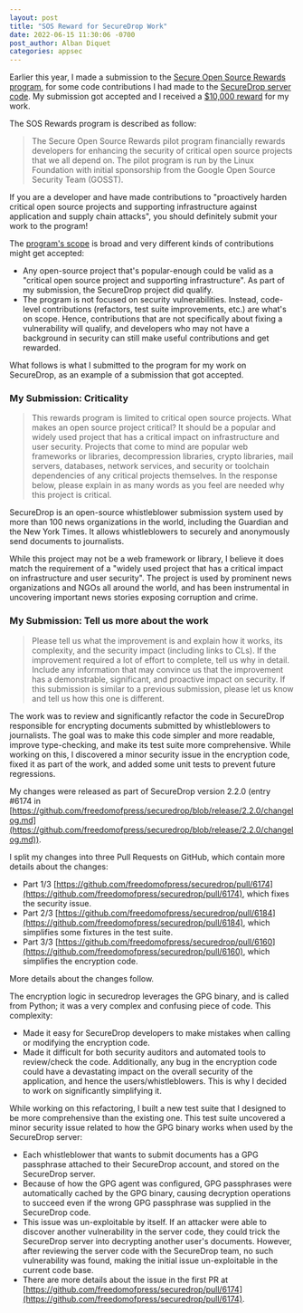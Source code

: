 ```yaml
---
layout: post
title: "SOS Reward for SecureDrop Work"
date: 2022-06-15 11:30:06 -0700
post_author: Alban Diquet
categories: appsec
---
```


Earlier this year, I made a submission to the [Secure Open Source Rewards program](https://sos.dev/), for some code contributions I had made to the [SecureDrop server code](https://github.com/freedomofpress/securedrop). My submission got accepted and I received a [$10,000 reward](https://sos.dev/#reward-amounts) for my work.

The SOS Rewards program is described as follow: 

> The Secure Open Source Rewards pilot program financially rewards developers for enhancing the security of critical open source projects that we all depend on. The pilot program is run by the Linux Foundation with initial sponsorship from the Google Open Source Security Team (GOSST).

If you are a developer and have made contributions to "proactively harden critical open source projects and supporting infrastructure against application and supply chain attacks", you should definitely submit your work to the program!

The [program's scope](https://sos.dev/#what-projects-are-in-scope) is broad and very different kinds of contributions might get accepted:

* Any open-source project that's popular-enough could be valid as a "critical open source project and supporting infrastructure". As part of my submission, the SecureDrop project did qualify.
* The program is not focused on security vulnerabilities. Instead, code-level contributions (refactors, test suite improvements, etc.) are what's on scope. Hence, contributions that are not specifically about fixing a vulnerability will qualify, and developers who may not have a background in security can still make useful contributions and get rewarded.

What follows is what I submitted to the program for my work on SecureDrop, as an example of a submission that got accepted.

### My Submission: Criticality

> This rewards program is limited to critical open source projects. What makes an open source project critical? It should be a popular and widely used project that has a critical impact on infrastructure and user security. Projects that come to mind are popular web frameworks or libraries, decompression libraries, crypto libraries, mail servers, databases, network services, and security or toolchain dependencies of any critical projects themselves. In the response below, please explain in as many words as you feel are needed why this project is critical.

SecureDrop is an open-source whistleblower submission system used by more than 100 news organizations in the world, including the Guardian and the New York Times. It allows whistleblowers to securely and anonymously send documents to journalists.

While this project may not be a web framework or library, I believe it does match the requirement of a "widely used project that has a critical impact on infrastructure and user security". The project is used by prominent news organizations and NGOs all around the world, and has been instrumental in uncovering important news stories exposing corruption and crime.

### My Submission: Tell us more about the work

> Please tell us what the improvement is and explain how it works, its complexity, and the security impact (including links to CLs). If the improvement required a lot of effort to complete, tell us why in detail. Include any information that may convince us that the improvement has a demonstrable, significant, and proactive impact on security. If this submission is similar to a previous submission, please let us know and tell us how this one is different.

The work was to review and significantly refactor the code in SecureDrop responsible for encrypting documents submitted by whistleblowers to journalists. The goal was to make this code simpler and more readable, improve type-checking, and make its test suite more comprehensive. While working on this, I discovered a minor security issue in the encryption code, fixed it as part of the work, and added some unit tests to prevent future regressions.

My changes were released as part of SecureDrop version 2.2.0 (entry #6174 in [https://github.com/freedomofpress/securedrop/blob/release/2.2.0/changelog.md](https://github.com/freedomofpress/securedrop/blob/release/2.2.0/changelog.md)).

I split my changes into three Pull Requests on GitHub, which contain more details about the changes:

* Part 1/3 [https://github.com/freedomofpress/securedrop/pull/6174](https://github.com/freedomofpress/securedrop/pull/6174), which fixes the security issue.
* Part 2/3 [https://github.com/freedomofpress/securedrop/pull/6184](https://github.com/freedomofpress/securedrop/pull/6184), which simplifies some fixtures in the test suite.
* Part 3/3 [https://github.com/freedomofpress/securedrop/pull/6160](https://github.com/freedomofpress/securedrop/pull/6160), which simplifies the encryption code.

More details about the changes follow.

The encryption logic in securedrop leverages the GPG binary, and is called from Python; it was a very complex and confusing piece of code. This complexity:

* Made it easy for SecureDrop developers to make mistakes when calling or modifying the encryption code.
* Made it difficult for both security auditors and automated tools to review/check the code. 
Additionally, any bug in the encryption code could have a devastating impact on the overall security of the application, and hence the users/whistleblowers. This is why I decided to work on significantly simplifying it.

While working on this refactoring, I built a new test suite that I designed to be more comprehensive than the existing one. This test suite uncovered a minor security issue related to how the GPG binary works when used by the SecureDrop server:

* Each whistleblower that wants to submit documents has a GPG passphrase attached to their SecureDrop account, and stored on the SecureDrop server.
* Because of how the GPG agent was configured, GPG passphrases were automatically cached by the GPG binary, causing decryption operations to succeed even if the wrong GPG passphrase was supplied in the SecureDrop code.
* This issue was un-exploitable by itself. If an attacker were able to discover another vulnerability in the server code, they could trick the SecureDrop server into decrypting another user's documents. However, after reviewing the server code with the SecureDrop team, no such vulnerability was found, making the initial issue un-exploitable in the current code base.
* There are more details about the issue in the first PR at [https://github.com/freedomofpress/securedrop/pull/6174](https://github.com/freedomofpress/securedrop/pull/6174).
